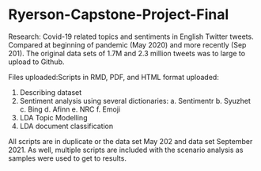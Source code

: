 # Ryerson-Capstone-Project-Final

Research: Covid-19 related topics and sentiments in English Twitter tweets. Compared at beginning of pandemic (May 2020) and more recently (Sep 201).
The original data sets of 1.7M and 2.3 million tweets was to large to upload to Github.

Files uploaded:Scripts in RMD, PDF, and HTML format uploaded:
1)	Describing dataset
2)	Sentiment analysis using several dictionaries:
    a.	Sentimentr
    b.	Syuzhet
    c.	Bing
    d.	Afinn
    e.	NRC
    f.  Emoji
3)	LDA Topic Modelling
4)	LDA document classification 

All scripts are in duplicate or the data set May 202 and data set September 2021.
As well, multiple scripts are included with the scenario analysis as samples were used to get to results.
